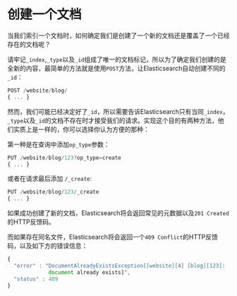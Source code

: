 # 创建一个文档

当我们索引一个文档时，如何确定我们是创建了一个新的文档还是覆盖了一个已经存在的文档呢？


请牢记`_index`,`_type`以及`_id`组成了唯一的文档标记，所以为了确定我们创建的是全新的内容，最简单的方法就是使用`POST`方法，让Elasticsearch自动创建不同的`_id`：

```js
POST /website/blog/
{ ... }
```

然而，我们可能已经决定好了`_id`，所以需要告诉Elasticsearch只有当同`_index`，`_type`以及`_id`的文档不存在时才接受我们的请求。实现这个目的有两种方法，他们实质上是一样的，你可以选择你认为方便的那种：

第一种是在查询中添加`op_type`参数：

```js
PUT /website/blog/123?op_type=create
{ ... }
```

或者在请求最后添加 `/_create`:

```js
PUT /website/blog/123/_create
{ ... }
```

如果成功创建了新的文档，Elasticsearch将会返回常见的元数据以及`201 Created`的HTTP反馈码。

而如果存在同名文件，Elasticsearch将会返回一个`409 Conflict`的HTTP反馈码，以及如下方的错误信息：

```js
{
  "error" : "DocumentAlreadyExistsException[[website][4] [blog][123]:
             document already exists]",
  "status" : 409
}
```

